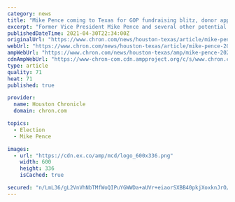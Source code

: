 ```yaml
---
category: news
title: "Mike Pence coming to Texas for GOP fundraising blitz, donor appreciation event"
excerpt: "Former Vice President Mike Pence and several other potential 2024 presidential candidates are descending upon Texas next week to thank donors to the 2020 campaign here and to help raise money to flip the U."
publishedDateTime: 2021-04-30T22:34:00Z
originalUrl: "https://www.chron.com/news/houston-texas/article/mike-pence-2024-texas-16142373.php"
webUrl: "https://www.chron.com/news/houston-texas/article/mike-pence-2024-texas-16142373.php"
ampWebUrl: "https://www.chron.com/news/houston-texas/amp/mike-pence-2024-texas-16142373.php"
cdnAmpWebUrl: "https://www-chron-com.cdn.ampproject.org/c/s/www.chron.com/news/houston-texas/amp/mike-pence-2024-texas-16142373.php"
type: article
quality: 71
heat: 71
published: true

provider:
  name: Houston Chronicle
  domain: chron.com

topics:
  - Election
  - Mike Pence

images:
  - url: "https://cdn.ex.co/amp/mcd/logo_600x336.png"
    width: 600
    height: 336
    isCached: true

secured: "n/LmL36/gL2VnVhNbTMfWoQIPuYGWWDa+aUVr+eiaorSXBB40pkjXoxknJrO/MLScxFLtxwn4MLjvHa6N1WyFvC+Ygu+iWmVzR0jxPxyiw3p1WFRjhKsV2xgxFWL52CEzvsjaVd6lxG6REGPeQUlrKpFHjih42b+N7edM9tkUpMN7Roo6fPtvp33t6ySECHlsCzWdRdlwxi7iWGgejEaOv+wB7NJN4g4L5fyauQIZMOMycSv3Elf0j7TbakVfnQwziFVH4ERwMKcigOMTluLUyPGA06nQCqEEfK1SnASAz7MY9U2nsdQLJ0kQqjGisCNxI18ZlGMPSe/xs5FgHuZ/bQuGqTxgWMI1NcexdMA35Y=;fehAug6gAvN/nRhl+uWAZA=="
---
```



